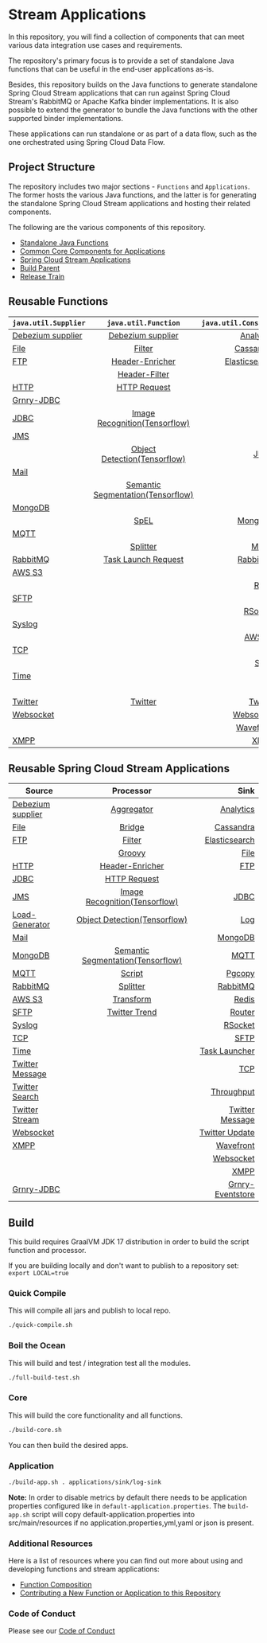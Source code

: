 # Stream Applications

In this repository, you will find a collection of components that can meet various data integration use cases and requirements.

The repository's primary focus is to provide a set of standalone Java functions that can be useful in the end-user applications as-is.

Besides, this repository builds on the Java functions to generate standalone Spring Cloud Stream applications that can run against Spring Cloud Stream's RabbitMQ or Apache Kafka binder implementations.
It is also possible to extend the generator to bundle the Java functions with the other supported binder implementations.

These applications can run standalone or as part of a data flow, such as the one orchestrated using Spring Cloud Data Flow.

## Project Structure

The repository includes two major sections - `Functions` and `Applications`.
The former hosts the various Java functions, and the latter is for generating the standalone Spring Cloud Stream applications and hosting their related components.

The following are the various components of this repository.

- [Standalone Java Functions](https://github.com/spring-cloud/stream-applications/tree/master/functions)
- [Common Core Components for Applications](https://github.com/spring-cloud/stream-applications/tree/master/applications/stream-applications-core)
- [Spring Cloud Stream Applications](https://github.com/spring-cloud/stream-applications/tree/master/applications)
- [Build Parent](https://github.com/spring-cloud/stream-applications/tree/master/stream-applications-build)
- [Release Train](https://github.com/spring-cloud/stream-applications/tree/master/stream-applications-release-train)

## Reusable Functions


| `java.util.Supplier`                                                 | `java.util.Function`                                         | `java.util.Consumer`                                      |
| -------------------------------------------------------------------- |:------------------------------------------------------------:| ---------------------------------------------------:|
| [Debezium supplier](functions/supplier/debezium-supplier/README.adoc)| [Debezium supplier](functions/supplier/debezium-supplier/README.adoc) | [Analytics](functions/consumer/analytics-consumer/README.adoc)| 
| [File](functions/supplier/file-supplier/README.adoc)| [Filter](functions/function/filter-function/README.adoc) | [Cassandra](functions/consumer/cassandra-consumer/README.adoc)|
| [FTP](functions/supplier/ftp-supplier/README.adoc) | [Header-Enricher](functions/function/header-enricher-function/README.adoc) | [Elasticsearch](functions/consumer/elasticsearch-consumer/README.adoc)|
|    |[Header-Filter](functions/function/header-filter-function/README.adoc)|[File](functions/consumer/file-consumer/README.adoc)|
|[HTTP](functions/supplier/http-supplier/README.adoc) | [HTTP Request](functions/function/http-request-function/README.adoc) | [FTP](functions/consumer/ftp-consumer/README.adoc)|
|[Grnry-JDBC](functions/supplier/grnry-jdbc-supplier/README.adoc)|    |    |
|[JDBC](functions/supplier/jdbc-supplier/README.adoc) | [Image Recognition(Tensorflow)](functions/function/image-recognition-function/README.adoc)|   |
|[JMS](functions/supplier/jms-supplier/README.adoc) |   |   |
|     | [Object Detection(Tensorflow)](functions/function/object-detection-function/README.adoc)|[JDBC](functions/consumer/jdbc-consumer/README.adoc)
|[Mail](functions/supplier/mail-supplier/README.adoc)|   |    |
|    |[Semantic Segmentation(Tensorflow)](functions/function/semantic-segmentation-function/README.adoc)|[Log](functions/consumer/log-consumer/README.adoc)
|[MongoDB](functions/supplier/mongodb-supplier/README.adoc)|   |    |
|  |[SpEL](functions/function/spel-function/README.adoc)| [MongoDB](functions/consumer/mongodb-consumer/README.adoc)|
|[MQTT](functions/supplier/mqtt-supplier/README.adoc)|   |   |
|    |[Splitter](functions/function/splitter-function/README.adoc)|[MQTT](functions/consumer/mqtt-consumer/README.adoc)|
|[RabbitMQ](functions/supplier/rabbit-supplier/README.adoc)|[Task Launch Request](functions/function/task-launch-request-function/README.adoc)|[RabbitMQ](functions/consumer/rabbit-consumer/README.adoc)
|[AWS S3](functions/supplier/s3-supplier/README.adoc)|   |    |
|    |    |[Redis](functions/consumer/redis-consumer/README.adoc)|
|[SFTP](functions/supplier/sftp-supplier/README.adoc)|  |   |
|    |    |[RSocket](functions/consumer/rsocket-consumer/README.adoc)|
|[Syslog](functions/supplier/syslog-supplier/README.adoc)|    |    |
|    |    |[AWS S3](functions/consumer/s3-consumer/README.adoc)|
|[TCP](functions/supplier/tcp-supplier/README.adoc)|    |    |
|    |    |[SFTP](functions/consumer/sftp-consumer/README.adoc)|
|[Time](functions/supplier/time-supplier/README.adoc)|    |    |
|    |    |[TCP](functions/consumer/tcp-consumer/README.adoc)|
|[Twitter](functions/supplier/twitter-supplier/README.adoc)|[Twitter](functions/function/twitter-function/README.adoc)|[Twitter](functions/consumer/twitter-consumer/README.adoc)|
|[Websocket](functions/supplier/websocket-supplier/README.adoc)|     |[Websocket](functions/consumer/websocket-consumer/README.adoc)|
|    |    |[Wavefront](functions/consumer/wavefront-consumer/README.adoc)|
|[XMPP](functions/supplier/xmpp-supplier/README.adoc)|    |[XMPP](functions/consumer/xmpp-consumer/README.adoc)|


## Reusable Spring Cloud Stream Applications

| Source                                                                    | Processor                                                                  | Sink                         |                      
| ------------------------------------------------------------------------- |:--------------------------------------------------------------------------:| ----------------------------:|
|[Debezium supplier](applications/source/debezium-source/README.adoc)   |[Aggregator](applications/processor/aggregator-processor/README.adoc)|[Analytics](applications/sink/analytics-sink/README.adoc)|
|[File](applications/source/file-source/README.adoc)|[Bridge](applications/processor/bridge-processor/README.adoc)|[Cassandra](applications/sink/cassandra-sink/README.adoc)|
|[FTP](applications/source/ftp-source/README.adoc)|[Filter](applications/processor/filter-processor/README.adoc)|[Elasticsearch](applications/sink/elasticsearch-sink/README.adoc)|
|    |[Groovy](applications/processor/groovy-processor/README.adoc)|[File](applications/sink/file-sink/README.adoc)|
|[HTTP](applications/source/http-source/README.adoc)|[Header-Enricher](applications/processor/header-enricher-processor/README.adoc)|[FTP](applications/sink/ftp-sink/README.adoc)|
|[JDBC](applications/source/jdbc-source/README.adoc)|[HTTP Request](applications/processor/http-request-processor/README.adoc)|    |
|[JMS](applications/source/jms-source/README.adoc)|[Image Recognition(Tensorflow)](applications/processor/image-recognition-processor/README.adoc)|[JDBC](applications/sink/jdbc-sink/README.adoc)|
|[Load-Generator](applications/source/load-generator-source/README.adoc)|[Object Detection(Tensorflow)](applications/processor/object-detection-processor/README.adoc)|[Log](applications/sink/log-sink/README.adoc)|
|[Mail](applications/source/mail-source/README.adoc)|      |[MongoDB](applications/sink/mongodb-sink/README.adoc)|
|[MongoDB](applications/source/mongodb-source/README.adoc)|[Semantic Segmentation(Tensorflow)](applications/processor/semantic-segmentation-processor/README.adoc)|[MQTT](applications/sink/mqtt-sink/README.adoc)|
|[MQTT](applications/source/mqtt-source/README.adoc)|[Script](applications/processor/script-processor/README.adoc)|[Pgcopy](applications/sink/pgcopy-sink/README.adoc)|
|[RabbitMQ](applications/source/rabbit-source/README.adoc)|[Splitter](applications/processor/splitter-processor/README.adoc)|[RabbitMQ](applications/sink/rabbit-sink/README.adoc)|
|[AWS S3](applications/source/s3-source/README.adoc)|[Transform](applications/processor/transform-processor/README.ado)|[Redis](applications/sink/redis-sink/README.adoc)|
|[SFTP](applications/source/sftp-source/README.adoc)|[Twitter Trend](applications/processor/twitter-trend-processor/README.adoc)|[Router](applications/sink/router-sink/README.adoc)|
|[Syslog](applications/source/syslog-source/README.adoc)|      |[RSocket](applications/sink/rsocket-sink/README.adoc)|
|[TCP](applications/source/tcp-source/README.adoc)|        |[SFTP](applications/sink/sftp-sink/README.adoc)|
|[Time](applications/source/time-source/README.adoc)|      |[Task Launcher](applications/sink/tasklauncher-sink/README.adoc)|
|[Twitter Message](applications/source/twitter-message-source/README.adoc)|        |[TCP](applications/sink/tcp-sink/README.adoc)|
|[Twitter Search](applications/source/twitter-search-source/README.adoc)|          |[Throughput](applications/sink/throughput-sink/README.adoc)|
|[Twitter Stream](applications/source/twitter-stream-source/README.adoc)|           |[Twitter Message](applications/sink/twitter-message-sink/README.adoc)|
|[Websocket](applications/source/websocket-source/README.adoc)|        |[Twitter Update](applications/sink/twitter-update-sink/README.adoc)|
|[XMPP](applications/source/xmpp-source/README.adoc)|          |[Wavefront](applications/sink/wavefront-sink/README.adoc)|
|        |        |[Websocket](applications/sink/websocket-sink/README.adoc)|
|        |        |[XMPP](applications/sink/xmpp-sink/README.adoc)|
|[Grnry-JDBC](applications/source/grnry-jdbc-source/README.adoc)|        |[Grnry-Eventstore](applications/sink/grnry-eventstore-sink/README.adoc)|


## Build

This build requires GraalVM JDK 17 distribution in order to build the script function and processor.

If you are building locally and don't want to publish to a repository set: `export LOCAL=true`

### Quick Compile

This will compile all jars and publish to local repo.
```bash
./quick-compile.sh
```
### Boil the Ocean

This will build and test / integration test all the modules.
```bash
./full-build-test.sh
```
### Core

This will build the core functionality and all functions.
```bash
./build-core.sh
```

You can then build the desired apps.

### Application

```bash
./build-app.sh . applications/sink/log-sink
```

**Note:**
In order to disable metrics by default there needs to be application properties configured like in `default-application.properties`. The `build-app.sh` script will copy default-application.properties into src/main/resources if no application.properties,yml,yaml or json is present.  

### Additional Resources

Here is a list of resources where you can find out more about using and developing functions and stream applications:

- [Function Composition](docs/FunctionComposition.adoc)
- [Contributing a New Function or Application to this Repository](docs/Contributing.adoc)

### Code of Conduct

Please see our [Code of Conduct](https://github.com/spring-projects/.github/blob/master/CODE_OF_CONDUCT.md)

















